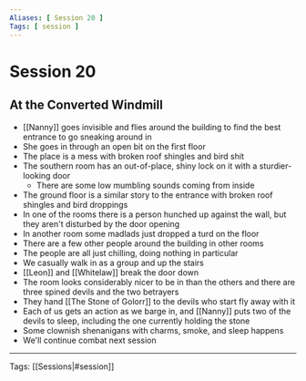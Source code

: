 ```yaml
---
Aliases: [ Session 20 ]
Tags: [ session ]
---
```


# Session 20

## At the Converted Windmill

- [[Nanny]] goes invisible and flies around the building to find the best entrance to go sneaking around in
- She goes in through an open bit on the first floor
- The place is a mess with broken roof shingles and bird shit
- The southern room has an out-of-place, shiny lock on it with a sturdier-looking door
  - There are some low mumbling sounds coming from inside
- The ground floor is a similar story to the entrance with broken roof shingles and bird droppings
- In one of the rooms there is a person hunched up against the wall, but they aren't disturbed by the door opening
- In another room some madlads just dropped a turd on the floor
- There are a few other people around the building in other rooms
- The people are all just chilling, doing nothing in particular
- We casually walk in as a group and up the stairs
- [[Leon]] and [[Whitelaw]] break the door down
- The room looks considerably nicer to be in than the others and there are three spined devils and the two betrayers
- They hand [[The Stone of Golorr]] to the devils who start fly away with it
- Each of us gets an action as we barge in, and [[Nanny]] puts two of the devils to sleep, including the one currently holding the stone
- Some clownish shenanigans with charms, smoke, and sleep happens
- We'll continue combat next session

---
Tags: [[Sessions|#session]]
